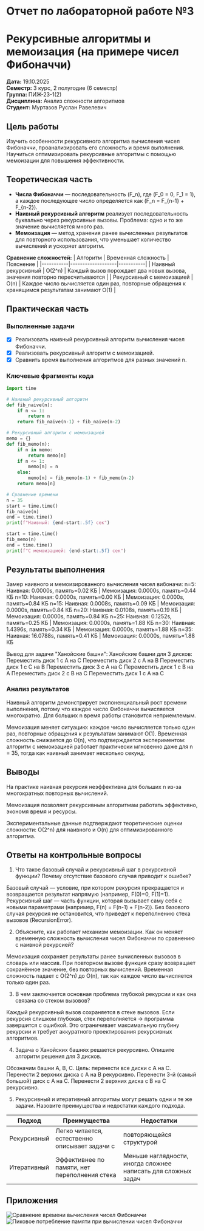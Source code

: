 # Отчет по лабораторной работе №3
# Рекурсивные алгоритмы и мемоизация (на примере чисел Фибоначчи)

**Дата:** 19.10.2025  
**Семестр:** 3 курс, 2 полугодие (6 семестр)  
**Группа:** ПИЖ-23-1(2)  
**Дисциплина:** Анализ сложности алгоритмов  
**Студент:** Муртазов Руслан Равелевич  

## Цель работы
Изучить особенности рекурсивного алгоритма вычисления чисел Фибоначчи, проанализировать его сложность и время выполнения. Научиться оптимизировать рекурсивные алгоритмы с помощью мемоизации для повышения эффективности.

## Теоретическая часть
- **Числа Фибоначчи** — последовательность \(F_n\), где \(F_0 = 0, F_1 = 1\), а каждое последующее число определяется как \(F_n = F_{n-1} + F_{n-2}\).  
- **Наивный рекурсивный алгоритм** реализует последовательность буквально через рекурсивные вызовы. Проблема: одно и то же значение вычисляется много раз.  
- **Мемоизация** — метод хранения ранее вычисленных результатов для повторного использования, что уменьшает количество вычислений и ускоряет алгоритм.  

**Сравнение сложностей:**
| Алгоритм | Временная сложность | Пояснение |
|-----------|-------------------|-----------|
| Наивный рекурсивный | O(2^n) | Каждый вызов порождает два новых вызова, значения повторно пересчитываются |
| Рекурсивный с мемоизацией | O(n) | Каждое число вычисляется один раз, повторные обращения к хранящимся результатам занимают O(1) |

## Практическая часть

### Выполненные задачи
- [x] Реализовать наивный рекурсивный алгоритм вычисления чисел Фибоначчи.  
- [x] Реализовать рекурсивный алгоритм с мемоизацией.  
- [x] Сравнить время выполнения алгоритмов для разных значений n.  

### Ключевые фрагменты кода
```python
import time

# Наивный рекурсивный алгоритм
def fib_naive(n):
    if n <= 1:
        return n
    return fib_naive(n-1) + fib_naive(n-2)

# Рекурсивный алгоритм с мемоизацией
memo = {}
def fib_memo(n):
    if n in memo:
        return memo[n]
    if n <= 1:
        memo[n] = n
    else:
        memo[n] = fib_memo(n-1) + fib_memo(n-2)
    return memo[n]

# Сравнение времени
n = 35
start = time.time()
fib_naive(n)
end = time.time()
print(f"Наивный: {end-start:.5f} сек")

start = time.time()
fib_memo(n)
end = time.time()
print(f"С мемоизацией: {end-start:.5f} сек")
```

## Результаты выполнения
Замер наивного и мемоизированного вычисления чисел вибоначи:
n=5: Наивная: 0.0000s, память=0.02 КБ | Мемоизация: 0.0000s, память=0.44 КБ
n=10: Наивная: 0.0000s, память=0.00 КБ | Мемоизация: 0.0000s, память=0.84 КБ
n=15: Наивная: 0.0008s, память=0.09 КБ | Мемоизация: 0.0000s, память=0.84 КБ
n=20: Наивная: 0.0108s, память=0.19 КБ | Мемоизация: 0.0000s, память=0.84 КБ
n=25: Наивная: 0.1252s, память=0.25 КБ | Мемоизация: 0.0000s, память=1.88 КБ
n=30: Наивная: 1.4396s, память=0.34 КБ | Мемоизация: 0.0000s, память=1.88 КБ
n=35: Наивная: 16.0788s, память=0.41 КБ | Мемоизация: 0.0000s, память=1.88 КБ

Вывод для задачи "Ханойские башни":
Ханойские башни для 3 дисков:
Переместить диск 1 с A на C
Переместить диск 2 с A на B
Переместить диск 1 с C на B
Переместить диск 3 с A на C
Переместить диск 1 с B на A
Переместить диск 2 с B на C
Переместить диск 1 с A на C

### Анализ результатов
Наивный алгоритм демонстрирует экспоненциальный рост времени выполнения, потому что каждое число Фибоначчи вычисляется многократно. Для больших n время работы становится неприемлемым.

Мемоизация меняет ситуацию: каждое число вычисляется только один раз, повторные обращения к результатам занимают O(1). Временная сложность снижается до O(n), что подтверждается экспериментом: алгоритм с мемоизацией работает практически мгновенно даже для n = 35, тогда как наивный занимает несколько секунд.

## Выводы
На практике наивная рекурсия неэффективна для больших n из-за многократных повторных вычислений.

Мемоизация позволяет рекурсивным алгоритмам работать эффективно, экономя время и ресурсы.

Экспериментальные данные подтверждают теоретические оценки сложности: O(2^n) для наивного и O(n) для оптимизированного алгоритма.

## Ответы на контрольные вопросы

1. Что такое базовый случай и рекурсивный шаг в рекурсивной функции? Почему отсутствие базового случая приводит к ошибке?

Базовый случай — условие, при котором рекурсия прекращается и возвращается результат напрямую (например, F(0)=0, F(1)=1).
Рекурсивный шаг — часть функции, которая вызывает саму себя с новыми параметрами (например, F(n) = F(n-1) + F(n-2)).
Без базового случая рекурсия не остановится, что приведет к переполнению стека вызовов (RecursionError).

2. Объясните, как работает механизм мемоизации. Как он меняет временную сложность вычисления чисел Фибоначчи по сравнению с наивной рекурсией?

Мемоизация сохраняет результаты ранее вычисленных вызовов в словарь или массив.
При повторном вызове функция сразу возвращает сохранённое значение, без повторных вычислений.
Временная сложность падает с O(2^n) до O(n), так как каждое число вычисляется только один раз.

3. В чем заключается основная проблема глубокой рекурсии и как она связана со стеком вызовов?

Каждый рекурсивный вызов сохраняется в стеке вызовов.
Если рекурсия слишком глубокая, стек переполняется → программа завершится с ошибкой.
Это ограничивает максимальную глубину рекурсии и требует аккуратного проектирования рекурсивных алгоритмов.

4. Задача о Ханойских башнях решается рекурсивно. Опишите алгоритм решения для 3 дисков.

Обозначим башни A, B, C. Цель: перенести все диски с A на C.
Перенести 2 верхних диска с A на B рекурсивно.
Перенести 3-й (самый большой) диск с A на C.
Перенести 2 верхних диска с B на C рекурсивно.

5. Рекурсивный и итеративный алгоритмы могут решать одни и те же задачи. Назовите преимущества и недостатки каждого подхода.

|Подход | Преимущества | Недостатки |
|-------|--------------|------------|
|Рекурсивный | Легко читается, естественно описывает задачи с |повторяющейся структурой | Риск переполнения стека, может быть медленным без оптимизации (мемоизация) |
|Итеративный | Эффективнее по памяти, нет переполнения стека | Меньше наглядности, иногда сложнее написать для сложных задач |

## Приложения
![Сравнение времени вычисления чисел Фибоначчи](Figure_1.png)
![Пиковое потребление памяти при вычислении чисел Фибоначчи](Figure_2.png)